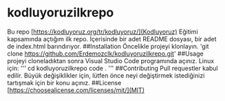 # kodluyoruzilkrepo
Bu repo [https://kodluyoruz.org/tr/kodluyoruz/](Kodluyoruz) Eğitimi kapsamında açtığım ilk repo. İçerisinde bir adet README dosyası, bir adet de index.html barındırıyor.
##Installation
Öncelikle projeyi klonlayın.
'git clone https://github.com/Erdemozclk/kodluyoruzilkrepo.git'
##Usage
projeyi cloneladıktan sonra Visual Studio Code programında açınız.
Linux için:
'''
cd kodluyoruzilkrepo
code .
'''
##Contributing
Pull requestler kabul edilir. Büyük değişiklikler için, lütfen önce neyi değiştirmek istediğinizi tartışmak için bir konu açınız.
##License
[https://choosealicense.com/licenses/mit/](MIT)
